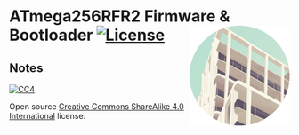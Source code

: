 # ATmega256RFR2 Firmware & Bootloader [![License](https://img.shields.io/badge/license-MIT-brightgreen.svg)](https://creativecommons.org/licenses/by-sa/4.0/) <img src="/.gitassets/header.png" width="180px" align="right" />

> 

## Notes

[![CC4](https://i.creativecommons.org/l/by/4.0/88x31.png)](https://creativecommons.org/licenses/by-sa/4.0/)

Open source [Creative Commons ShareAlike 4.0 International](https://creativecommons.org/licenses/by-sa/4.0/) license.
